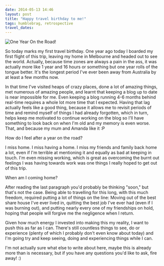 ```yaml
---
date: 2014-05-13 14:46
layout: post
title: "Happy travel birthday to me!"
tags: humblebrag, retrospective
travel_dates: 
---
```


<p class="flickr-image-container"><span class="polaroid"><img src="/one-year/first-birthday-cake.jpg" alt="One Year On the Road!" class="img-responsive"></span></p>

So today marks my first travel birthday. One year ago today I boarded my first
flight of this trip, leaving my home in Melbourne and headed out to see the
world. Actually, because time zones are always a pain in the ass, it was
actually more like 1 year and 16 hours or something but one year rolls of the
tongue better. It's the longest period I've ever been away from Australia by at
least a few months now.

<!-- more -->

In that time I've visited heaps of crazy places, done a lot of amazing things,
met numerous of amazing people, and learnt that keeping a blog up to date is
near impossible for me. Even keeping a blog running 4-6 months behind real-time
requires a whole lot more time that I expected. Having that lag actually feels
like a good thing, because it allows me to revisit periods of time and remind
myself of things I had already forgotten, which in turn, helps keep me motivated
to continue working on the blog so I'll have something to look back on when I'm
old and my memory is even worse. That, and because my mum and Amanda like it :P

How do I feel after a year on the road?

I miss home. I miss having a home. I miss my friends and family back home a lot,
even if I'm terrible at mentioning it and equally as bad at keeping in touch.
I'm even missing working, which is great as overcoming the burnt out feelings I
was having towards work was one things I really hoped to get out of this trip.

When am I coming home?

After reading the last paragraph you'd probably be thinking "soon," but that's
not the case. Being able to travelling for this long, with this much freedom,
required putting a lot of things on the line: Moving out of the best share house
I've ever lived in, quitting the best job I've ever had (even if I was burning
out), and putting nearly every one of my friendships on hold, hoping that people
will forgive me the negligence when I return.

Given how much energy I invested into making this my reality, I want to push this
as far as I can. There's still countless things to see, do or experience (plenty
of which I probably don't even know about today) and I'm going try and keep
seeing, doing and experiencing things while I can.

I'm not actually sure what else to write about here, maybe this is already more
than is necessary, but if you have any questions you'd like to ask, fire away!
:)
